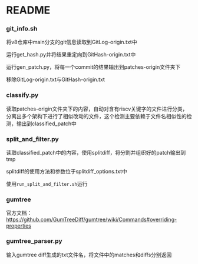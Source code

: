 # README

### git_info.sh

将v8仓库中main分支的git信息读取到GitLog-origin.txt中

运行get_hash.py并将结果重定向到GitHash-origin.txt中

运行gen_patch.py，将每一个commit的结果输出到patches-origin文件夹下

移除GitLog-origin.txt与GitHash-origin.txt

### classify.py

读取patches-origin文件夹下的内容，自动对含有riscv关键字的文件进行分类，分离出多个架构下进行了相似改动的文件，这个检测主要依赖于文件名相似性的检测，输出到classified_patch中

### split_and_filter.py 

读取classified_patch中的内容，使用splitdiff，将分割并组织好的patch输出到tmp

splitdiff的使用方法和参数位于splitdiff_options.txt中

使用`run_split_and_filter.sh`运行

### gumtree

官方文档：https://github.com/GumTreeDiff/gumtree/wiki/Commands#overriding-properties

### gumtree_parser.py

输入gumtree diff生成的txt文件名，将文件中的matches和diffs分别返回





